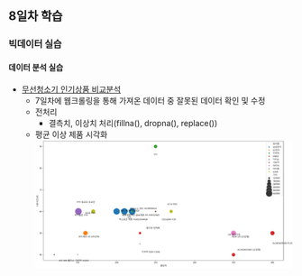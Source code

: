 ## 8일차 학습

### 빅데이터 실습

#### 데이터 분석 실습

- [무선청소기 인기상품 비교분석](https://github.com/simwh123/bigdata-analysis-2024/blob/main/day08/da18_%EB%AC%B4%EC%84%A0%EC%B2%AD%EC%86%8C%EA%B8%B0_%EC%9D%B8%EA%B8%B0%EC%83%81%ED%92%88_%EB%B6%84%EC%84%9D.ipynb)
  - 7일차에 웹크롤링을 통해 가져온 데이터 중 잘못된 데이터 확인 및 수정
  - 전처리
    - 결측치, 이상치 처리(fillna(), dropna(), replace())
  - 평균 이상 제품 시각화
   ![제품시각화](https://raw.githubusercontent.com/simwh123/bigdata-analysis-2024/main/images/ba010.png)